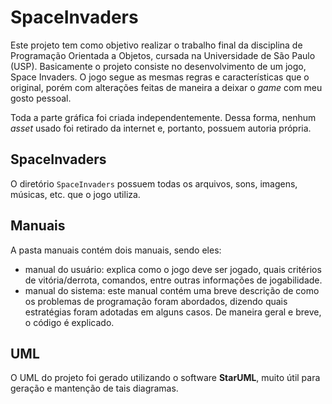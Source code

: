 # SpaceInvaders

Este projeto tem como objetivo realizar o trabalho final da disciplina de Programação Orientada a Objetos, cursada na Universidade de São Paulo (USP). Basicamente o projeto consiste no desenvolvimento de um jogo, Space Invaders. O jogo segue as mesmas regras e características que o original, porém com alterações feitas de maneira a deixar o <i>game</i> com meu gosto pessoal.

Toda a parte gráfica foi criada independentemente. Dessa forma, nenhum <i>asset</i> usado foi retirado da internet e, portanto, possuem autoria própria.

## SpaceInvaders
O diretório ```SpaceInvaders``` possuem todas os arquivos, sons, imagens, músicas, etc. que o jogo utiliza.

## Manuais
A pasta manuais contém dois manuais, sendo eles: 
* manual do usuário: explica como o jogo deve ser jogado, quais critérios de vitória/derrota, comandos, entre outras informações de jogabilidade.
* manual do sistema: este manual contém uma breve descrição de como os problemas de programação foram abordados, dizendo quais estratégias foram adotadas em alguns casos. De maneira geral e breve, o código é explicado.

## UML
O UML do projeto foi gerado utilizando o software <b>StarUML</b>, muito útil para geração e mantenção de tais diagramas.